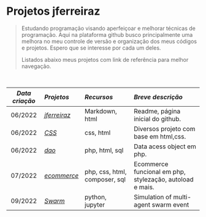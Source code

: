<h1> Projetos jferreiraz</h1>


> Estudando programação visando aperfeiçoar e melhorar técnicas de programação. Aqui na plataforma github busco principalmente uma melhora no meu controle de versão e organização dos meus códigos e projetos. Espero que se interesse por cada um deles.<br>
> 
> Listados abaixo meus projetos com link de referência para melhor navegação.<br>

<br>

*Data criação*|                             *Projetos*                                         | *Recursos*                  | *Breve descrição* 
:--------:   | :--------                                                                       | :--------                   |:-----
06/2022      |<a href="https://github.com/jferreiraz/jferreiraz">_jferreiraz_                  |Markdown, html               |Readme, página inicial do github.
06/2022      |<a href="https://github.com/jferreiraz/CSS">_CSS_                                |css, html                    |Diversos projeto com base em html,css.
06/2022      |<a href="https://github.com/jferreiraz/dao">_dao_                                |php, html, sql               |Data acess object em php.
07/2022      |<a href="https://github.com/jferreiraz/ecommerce">_ecommerce_                    |php, css, html, composer, sql|Ecommerce funcional em php, stylezação, autoload e mais.
09/2022      |<a href="https://github.com/jferreiraz/Swarm">_Swarm_                            |python, jupyter              |Simulation of multi-agent swarm event
                  
